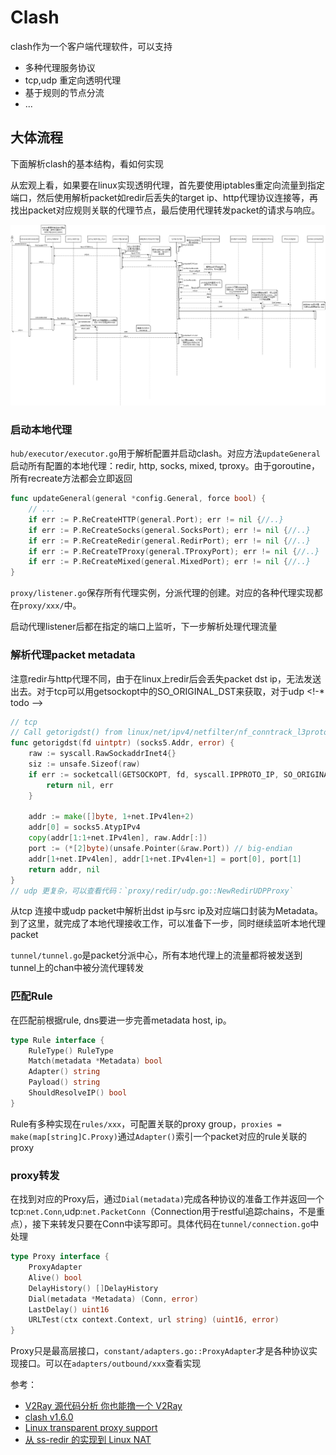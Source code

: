 # Clash

clash作为一个客户端代理软件，可以支持

* 多种代理服务协议
* tcp,udp 重定向透明代理
* 基于规则的节点分流
* ...

## 大体流程

下面解析clash的基本结构，看如何实现

从宏观上看，如果要在linux实现透明代理，首先要使用iptables重定向流量到指定端口，然后使用解析packet如redir后丢失的target ip、http代理协议连接等，再找出packet对应规则关联的代理节点，最后使用代理转发packet的请求与响应。

![](time.png)

### 启动本地代理

`hub/executor/executor.go`用于解析配置并启动clash。对应方法`updateGeneral`启动所有配置的本地代理：redir, http, socks, mixed, tproxy。由于goroutine，所有recreate方法都会立即返回

```go
func updateGeneral(general *config.General, force bool) {
    // ...
	if err := P.ReCreateHTTP(general.Port); err != nil {//..}
	if err := P.ReCreateSocks(general.SocksPort); err != nil {//..}
	if err := P.ReCreateRedir(general.RedirPort); err != nil {//..}
	if err := P.ReCreateTProxy(general.TProxyPort); err != nil {//..}
	if err := P.ReCreateMixed(general.MixedPort); err != nil {//..}
}
```

`proxy/listener.go`保存所有代理实例，分派代理的创建。对应的各种代理实现都在`proxy/xxx/`中。

启动代理listener后都在指定的端口上监听，下一步解析处理代理流量

### 解析代理packet metadata

注意redir与http代理不同，由于在linux上redir后会丢失packet dst ip，无法发送出去。对于tcp可以用getsockopt中的SO_ORIGINAL_DST来获取，对于udp <!-* todo -->

```go
// tcp
// Call getorigdst() from linux/net/ipv4/netfilter/nf_conntrack_l3proto_ipv4.c
func getorigdst(fd uintptr) (socks5.Addr, error) {
	raw := syscall.RawSockaddrInet4{}
	siz := unsafe.Sizeof(raw)
	if err := socketcall(GETSOCKOPT, fd, syscall.IPPROTO_IP, SO_ORIGINAL_DST, uintptr(unsafe.Pointer(&raw)), uintptr(unsafe.Pointer(&siz)), 0); err != nil {
		return nil, err
	}

	addr := make([]byte, 1+net.IPv4len+2)
	addr[0] = socks5.AtypIPv4
	copy(addr[1:1+net.IPv4len], raw.Addr[:])
	port := (*[2]byte)(unsafe.Pointer(&raw.Port)) // big-endian
	addr[1+net.IPv4len], addr[1+net.IPv4len+1] = port[0], port[1]
	return addr, nil
}
// udp 更复杂，可以查看代码：`proxy/redir/udp.go::NewRedirUDPProxy`
```

从tcp 连接中或udp packet中解析出dst ip与src ip及对应端口封装为Metadata。到了这里，就完成了本地代理接收工作，可以准备下一步，同时继续监听本地代理packet

`tunnel/tunnel.go`是packet分派中心，所有本地代理上的流量都将被发送到tunnel上的chan中被分流代理转发

### 匹配Rule

在匹配前根据rule, dns要进一步完善metadata host, ip。

```go
type Rule interface {
	RuleType() RuleType
	Match(metadata *Metadata) bool
	Adapter() string
	Payload() string
	ShouldResolveIP() bool
}
```

Rule有多种实现在`rules/xxx`，可配置关联的proxy group，`proxies = make(map[string]C.Proxy)`通过`Adapter()`索引一个packet对应的rule关联的proxy

### proxy转发

在找到对应的Proxy后，通过`Dial(metadata)`完成各种协议的准备工作并返回一个tcp:`net.Conn`,udp:`net.PacketConn`（Connection用于restful追踪chains，不是重点），接下来转发只要在Conn中读写即可。具体代码在`tunnel/connection.go`中处理

```go
type Proxy interface {
	ProxyAdapter
	Alive() bool
	DelayHistory() []DelayHistory
	Dial(metadata *Metadata) (Conn, error)
	LastDelay() uint16
	URLTest(ctx context.Context, url string) (uint16, error)
}
```

Proxy只是最高层接口，`constant/adapters.go::ProxyAdapter`才是各种协议实现接口。可以在`adapters/outbound/xxx`查看实现

参考：

* [V2Ray 源代码分析 你也能撸一个 V2Ray](https://medium.com/@jarvisgally/v2ray-%E6%BA%90%E4%BB%A3%E7%A0%81%E5%88%86%E6%9E%90-b4f8db55b0f6)
* [clash v1.6.0](https://github.com/Dreamacro/clash/releases/tag/v1.6.0)
* [Linux transparent proxy support](https://powerdns.org/tproxydoc/tproxy.md.html)
* [从 ss-redir 的实现到 Linux NAT](https://vvl.me/2018/06/from-ss-redir-to-linux-nat/)
